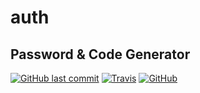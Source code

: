 # auth
Password & Code Generator
---
[![GitHub last commit](https://img.shields.io/github/last-commit/WaveMCPL/auth)](https://github.com/WaveMCPL/auth)
[![Travis](https://img.shields.io/travis/com/WaveMCPL/auth)](https://travis-ci.com/github/WaveMCPL/auth)
[![GitHub](https://img.shields.io/github/license/WaveMCPL/auth?color=blue)](https://github.com/WaveMCPL/auth/blob/stable/LICENSE)